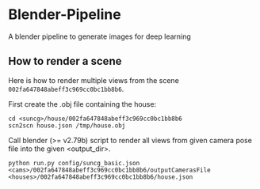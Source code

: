 # Blender-Pipeline
A blender pipeline to generate images for deep learning

## How to render a scene

Here is how to render multiple views from the scene `002fa647848abeff3c969cc0bc1bb8b6`.

First create the .obj file containing the house:
```
cd <suncg>/house/002fa647848abeff3c969cc0bc1bb8b6
scn2scn house.json /tmp/house.obj
```

Call blender (>= v2.79b) script to render all views from given camera pose file into the given <output_dir>.
```
python run.py config/suncg_basic.json <cams>/002fa647848abeff3c969cc0bc1bb8b6/outputCamerasFile <houses>/002fa647848abeff3c969cc0bc1bb8b6/house.json
```

